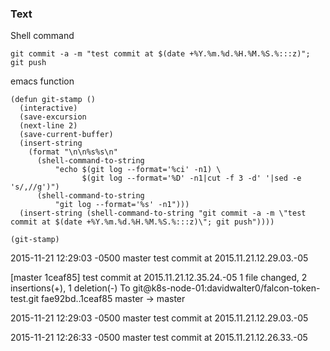 ### Text
Shell command
```
git commit -a -m "test commit at $(date +%Y.%m.%d.%H.%M.%S.%:::z)"; git push
```
emacs function
```
(defun git-stamp ()
  (interactive)
  (save-excursion
  (next-line 2)
  (save-current-buffer)
  (insert-string 
    (format "\n\n%s%s\n"
      (shell-command-to-string
          "echo $(git log --format='%ci' -n1) \
                $(git log --format='%D' -n1|cut -f 3 -d' '|sed -e 's/,//g')")
      (shell-command-to-string
          "git log --format='%s' -n1")))
  (insert-string (shell-command-to-string "git commit -a -m \"test commit at $(date +%Y.%m.%d.%H.%M.%S.%:::z)\"; git push"))))

(git-stamp)
```


2015-11-21 12:29:03 -0500 master
test commit at 2015.11.21.12.29.03.-05

[master 1ceaf85] test commit at 2015.11.21.12.35.24.-05
 1 file changed, 2 insertions(+), 1 deletion(-)
To git@k8s-node-01:davidwalter0/falcon-token-test.git
   fae92bd..1ceaf85  master -> master


2015-11-21 12:29:03 -0500 master
test commit at 2015.11.21.12.29.03.-05



2015-11-21 12:26:33 -0500 master
test commit at 2015.11.21.12.26.33.-05

